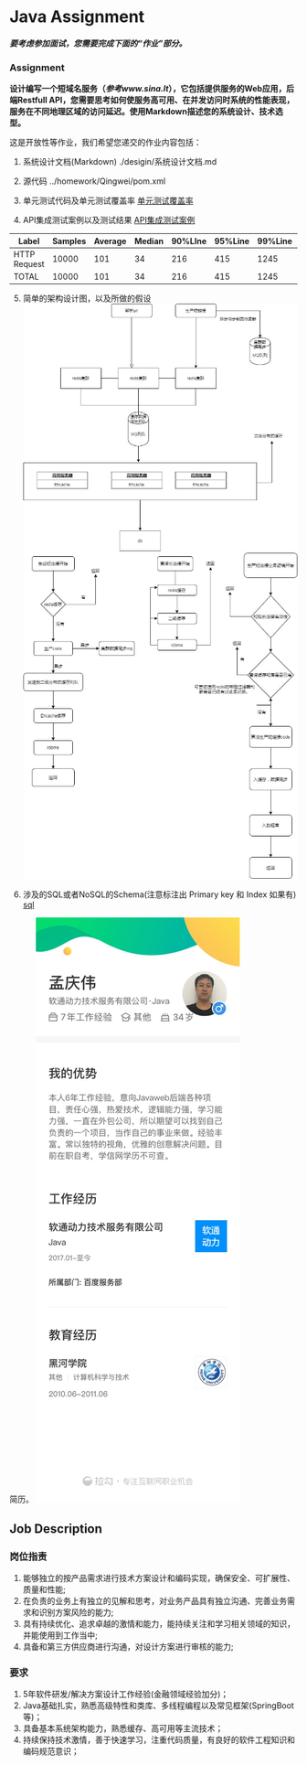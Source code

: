 # Java Assignment

***要考虑参加面试，您需要完成下面的“作业”部分。***

### Assignment

**设计编写一个短域名服务（*参考www.sina.lt*），它包括提供服务的Web应用，后端Restfull API，您需要思考如何使服务高可用、在并发访问时系统的性能表现，服务在不同地理区域的访问延迟。使用Markdown描述您的系统设计、技术选型。**

这是开放性等作业，我们希望您递交的作业内容包括：

1. 系统设计文档(Markdown)
./desigin/系统设计文档.md

2. 源代码
../homework/Qingwei/pom.xml

3. 单元测试代码及单元测试覆盖率 
[单元测试覆盖率](./test/index.html)

4. API集成测试案例以及测试结果
    [ API集成测试案例](./jmeter/*)

| Label        | Samples | Average | Median | 90%LIne | 95%Line | 99%Line | Min  | Maximum | Error% | Throughput        | Received KB/sec   | Sent KB/sec       |
| ------------ | ------- | ------- | ------ | ------- | ------- | ------- | ---- | ------- | ------ | ----------------- | ----------------- | ----------------- |
| HTTP Request | 10000   | 101     | 34     | 216     | 415     | 1245    | 1    | 1990    | 0.0    | 871.1560240439062 | 141.8265827816012 | 179.5057822981096 |
| TOTAL        | 10000   | 101     | 34     | 216     | 415     | 1245    | 1    | 1990    | 0.0    | 871.1560240439062 | 141.8265827816012 | 179.5057822981096 |

5. 简单的架构设计图，以及所做的假设 
    ![avatar](./design/多集群部署.jpg)
    ![avatar](./design/细节.jpg)

6. 涉及的SQL或者NoSQL的Schema(注意标注出 Primary key 和 Index 如果有)
    [sql](./schema.sql)

简历。
![avatar](./拉勾.JPEG)



## Job Description

### 岗位指责

1. 能够独立的按产品需求进行技术方案设计和编码实现，确保安全、可扩展性、质量和性能;
2. 在负责的业务上有独立的见解和思考，对业务产品具有独立沟通、完善业务需求和识别方案风险的能力;
3. 具有持续优化、追求卓越的激情和能力，能持续关注和学习相关领域的知识，并能使用到工作当中;
4. 具备和第三方供应商进行沟通，对设计方案进行审核的能力;

### 要求

1. 5年软件研发/解决方案设计工作经验(金融领域经验加分)；
2. Java基础扎实，熟悉高级特性和类库、多线程编程以及常见框架(SpringBoot等)；
3. 具备基本系统架构能力，熟悉缓存、高可用等主流技术；
5. 持续保持技术激情，善于快速学习，注重代码质量，有良好的软件工程知识和编码规范意识；



